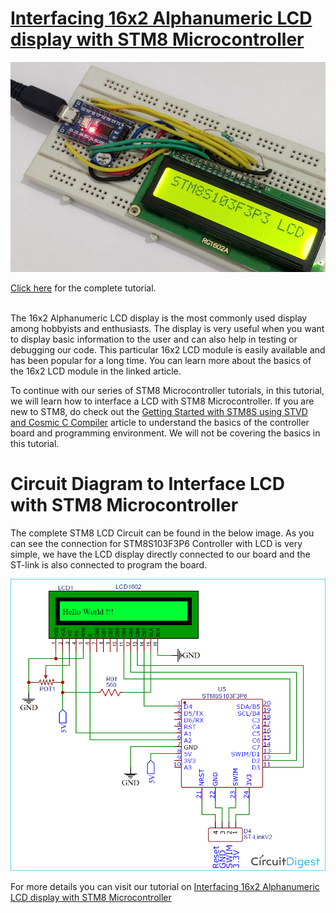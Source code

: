 # [Interfacing 16x2 Alphanumeric LCD display with STM8 Microcontroller](https://circuitdigest.com/microcontroller-projects/interfacing-16x2-lcd-display-with-stm8-microcontroller)

<img src="https://github.com/Circuit-Digest/STM8S103F3P6_Cosmic_C_Tutorial/blob/master/IMAGES/T4_Interfacing_16x2_Alphanumeric_LCD_display_with_STM8_Microcontroller.jpg" alt="image3" title="image3">
<br>

[Click here](https://circuitdigest.com/microcontroller-projects/interfacing-16x2-lcd-display-with-stm8-microcontroller) for the complete tutorial.

<br>
The 16x2 Alphanumeric LCD display is the most commonly used display among hobbyists and enthusiasts. The display is very useful when you want to display basic information to the user and can also help in testing or debugging our code. This particular 16x2 LCD module is easily available and has been popular for a long time. You can learn more about the basics of the 16x2 LCD module in the linked article.

To continue with our series of STM8 Microcontroller tutorials, in this tutorial, we will learn how to interface a LCD with STM8 Microcontroller. 
If you are new to STM8, do check out the [Getting Started with STM8S using STVD and Cosmic C Compiler](https://circuitdigest.com/microcontroller-projects/getting-started-with-stm8s-using-stvd-and-cosmic-c-compiler) article to understand the basics of the controller board and programming environment. We will not be covering the basics in this tutorial.


# Circuit Diagram to Interface LCD with STM8 Microcontroller

The complete STM8 LCD Circuit can be found in the below image. As you can see the connection for STM8S103F3P6 Controller with LCD is very simple, we have the LCD display directly connected to our board and the ST-link is also connected to program the board.

<img src="https://github.com/Circuit-Digest/STM8S103F3P6_Cosmic_C_Tutorial/blob/master/Schematics/T4_Interfacing_16x2_Alphanumeric_LCD_display_with_STM8_Microcontroller.png" alt="image3" title="image3">



For more details you can visit our tutorial on [Interfacing 16x2 Alphanumeric LCD display with STM8 Microcontroller](https://circuitdigest.com/microcontroller-projects/interfacing-16x2-lcd-display-with-stm8-microcontroller)
